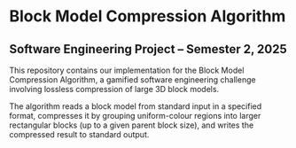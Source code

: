 # Block Model Compression Algorithm
## Software Engineering Project – Semester 2, 2025

This repository contains our implementation for the Block Model Compression Algorithm, a gamified software engineering challenge involving lossless compression of large 3D block models.

The algorithm reads a block model from standard input in a specified format, compresses it by grouping uniform-colour regions into larger rectangular blocks (up to a given parent block size), and writes the compressed result to standard output.
